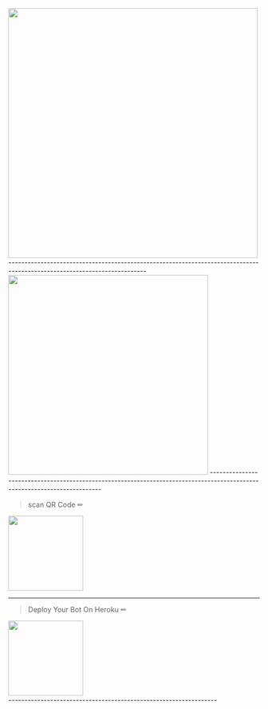 <img src="https://i.ibb.co/qFVfNPm/Untitled.jpg" width="500" >
-------------------------------------------------------------------------------------------------------------------------
<img src="https://i.ibb.co/7RVH0Dy/photo-2021-12-12-14-14-54.jpg" width="400" >
--------------------------------------------------------------------------------------------------------------------------

> scan  QR Code ✏
<div align="left"><a href="https://replit.com/@nipuna21/NINIONBOT-1"><img src="https://i.ibb.co/5WRBdGh/ab1985860df7.jpg" width="150" ></a></div>

---
> Deploy Your Bot On Heroku ✏
<div align="left"><a href="https://dashboard.heroku.com/new?template=https%3A%2F%2Fgithub.com%2Fnipuna21%2Fnipuna2007"><img src="https://i.ibb.co/WPRfjrZ/c6eb7d6b6606.png" width="150" ></a></div>
-----------------------------------------------------------------

